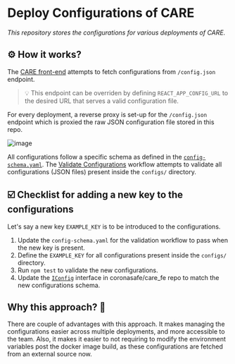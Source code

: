 # Deploy Configurations of CARE
_This repository stores the configurations for various deployments of CARE._

## ⚙️ How it works?

The [CARE front-end](https://github.com/coronasafe/care_fe) attempts to fetch configurations from `/config.json` endpoint.
> :bulb: This endpoint can be overriden by defining `REACT_APP_CONFIG_URL` to the desired URL that serves a valid configuration file.

For every deployment, a reverse proxy is set-up for the `/config.json` endpoint which is proxied the raw JSON configuration file stored in this repo.

![image](https://user-images.githubusercontent.com/25143503/209959094-ac877475-835c-42ee-8c2a-cd71faa6791f.png)

All configurations follow a specific schema as defined in the [`config-schema.yaml`](https://github.com/coronasafe/care_deploy_configs/blob/main/config_schema.yaml).
The [Validate Configurations](https://github.com/coronasafe/care_deploy_configs/actions/workflows/test.yaml) workflow attempts to validate all configurations (JSON files)
present inside the `configs/` directory.

## ☑️ Checklist for adding a new key to the configurations
Let's say a new key `EXAMPLE_KEY` is to be introduced to the configurations.
1. Update the `config-schema.yaml` for the validation workflow to pass when the new key is present.
2. Define the `EXAMPLE_KEY` for all configurations present inside the `configs/` directory.
3. Run `npm test` to validate the new configurations.
4. Update the [`IConfig`](https://github.com/coronasafe/care_fe/blob/develop/src/Common/hooks/useConfig.ts) interface in coronasafe/care_fe repo to match the new configurations schema.

## Why this approach? 🤔

There are couple of advantages with this approach. It makes managing the configurations easier across multiple deployments,
and more accessible to the team. Also, it makes it easier to not requiring to modify the environment variables post the docker image build, as
these configurations are fetched from an external source now.
